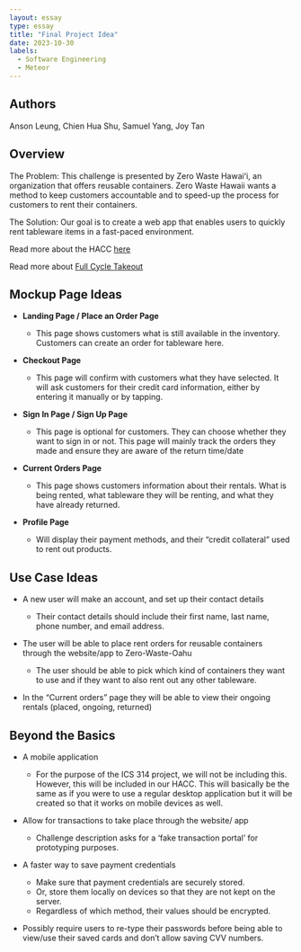 ```yaml
---
layout: essay
type: essay
title: "Final Project Idea"
date: 2023-10-30
labels:
  - Software Engineering
  - Meteor
---
```


## Authors
Anson Leung, Chien Hua Shu, Samuel Yang, Joy Tan

## Overview
The Problem: This challenge is presented by Zero Waste Hawaiʻi, an organization that offers reusable containers. Zero Waste Hawaii wants a method to keep customers accountable and to speed-up the process for customers to rent their containers.

The Solution: Our goal is to create a web app that enables users to quickly rent tableware items in a fast-paced environment.

Read more about the HACC <a href="https://hacc.hawaii.gov/wp-content/uploads/2023/10/Zero-Waste-Oahu-Challenge-Submission-Form_2023_TA.pdf ">here</a>

Read more about <a href="https://www.fullcycletakeouthawaii.org">Full Cycle Takeout</a>

## Mockup Page Ideas
- **Landing Page / Place an Order Page**
    - This page shows customers what is still available in the inventory. Customers can create an order for tableware here.

- **Checkout Page**
    - This page will confirm with customers what they have selected. It will ask customers for their credit card information, either by entering it manually or by tapping.

- **Sign In Page / Sign Up Page**
    - This page is optional for customers. They can choose whether they want to sign in or not. This page will mainly track the orders they made and ensure they are aware of the return time/date

- **Current Orders Page**
    - This page shows customers information about their rentals. What is being rented, what tableware they will be renting, and what they have already returned. 

- **Profile Page**
    - Will display their payment methods, and their “credit collateral” used to rent out products.

## Use Case Ideas
- A new user will make an account, and set up their contact details
    - Their contact details should include their first name, last name, phone number, and email address.

- The user will be able to place rent orders for reusable containers through the website/app to Zero-Waste-Oahu
    - The user should be able to pick which kind of containers they want to use and if they want to also rent out any other tableware. 

- In the “Current orders” page they will be able to view their ongoing rentals (placed, ongoing, returned)

## Beyond the Basics
- A mobile application
    - For the purpose of the ICS 314 project, we will not be including this. However, this will be included in our HACC. This will basically be the same as if you were to use a regular desktop application but it will be created so that it works on mobile devices as well. 

- Allow for transactions to take place through the website/ app
    - Challenge description asks for a ‘fake transaction portal’ for prototyping purposes.

- A faster way to save payment credentials
    - Make sure that payment credentials are securely stored.
    - Or, store them locally on devices so that they are not kept on the server.
    - Regardless of which method, their values should be encrypted.

- Possibly require users to re-type their passwords before being able to view/use their saved cards and don’t allow saving CVV numbers.
